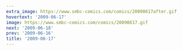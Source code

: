 ```yaml
---
extra_image: https://www.smbc-comics.com/comics/20090617after.gif
hovertext: '2009-06-17'
image: https://www.smbc-comics.com/comics/20090617.gif
next: '2009-06-18'
prev: '2009-06-16'
title: '2009-06-17'
---
```


